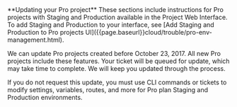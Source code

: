 <div markdown="1">

<div class="bs-callout bs-callout-info" id="info" markdown="1">
**Updating your Pro project**
These sections include instructions for Pro projects with Staging and Production available in the Project Web Interface. To add Staging and Production to your interface, see [Add Staging and Production to Pro projects UI]({{page.baseurl}}cloud/trouble/pro-env-management.html).

We can update Pro projects created before October 23, 2017. All new Pro projects include these features. Your ticket will be queued for update, which may take time to complete. We will keep you updated through the process.

If you do not request this update, you must use CLI commands or tickets to modify settings, variables, routes, and more for Pro plan Staging and Production environments.
</div>
